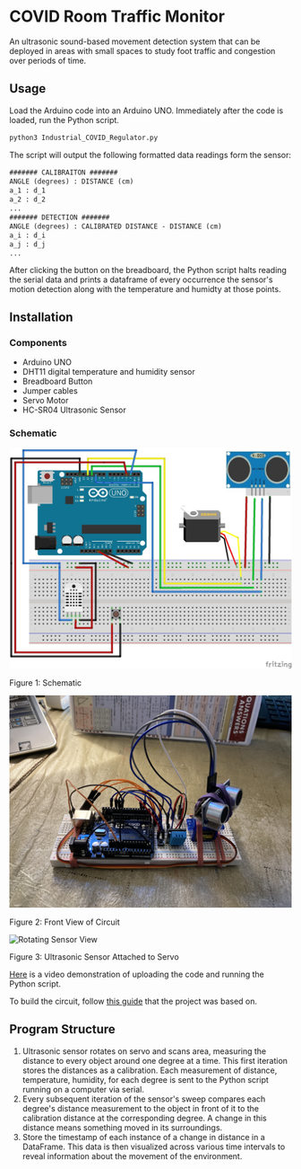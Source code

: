 # COVID Room Traffic Monitor

An ultrasonic sound-based movement detection system that can be deployed in areas with small spaces to study foot traffic and congestion over periods of time.

## Usage

Load the Arduino code into an Arduino UNO. Immediately after the code is loaded, run the Python script.
```python
python3 Industrial_COVID_Regulator.py
```

The script will output the following formatted data readings form the sensor:
```
####### CALIBRAITON #######
ANGLE (degrees) : DISTANCE (cm)
a_1 : d_1
a_2 : d_2
...
####### DETECTION #######
ANGLE (degrees) : CALIBRATED DISTANCE - DISTANCE (cm)
a_i : d_i
a_j : d_j
...
```

After clicking the button on the breadboard, the Python script halts reading the serial data and prints a dataframe of every occurrence the sensor's motion detection along with the temperature and humidty at those points.

## Installation

### Components
- Arduino UNO 
- DHT11 digital temperature and humidity sensor
- Breadboard Button
- Jumper cables
- Servo Motor
- HC-SR04 Ultrasonic Sensor

### Schematic

![Schematic](images/schematic.jpg)

Figure 1: Schematic

![Front View](images/IMG-7254.jpg)

Figure 2: Front View of Circuit

![Rotating Sensor View](images/rotating.gif)

Figure 3: Ultrasonic Sensor Attached to Servo

[Here](https://drive.google.com/file/d/1S9huQQQ5IQgt-qQeA2qN1I_zYqe-ndKw/view?usp=sharing) is a video demonstration of uploading the code and running the Python script.

To build the circuit, follow [this guide](http://howtomechatronics.com/projects/arduino-radar-project/) that the project was based on.

## Program Structure
1) Ultrasonic sensor rotates on servo and scans area, measuring the distance to every object around one degree at a time. This first iteration stores the distances as a calibration. Each measurement of distance, temperature, humidity, for each degree is sent to the Python script running on a computer via serial.
2) Every subsequent iteration of the sensor's sweep compares each degree's distance measurement to the object in front of it to the calibration distance at the corresponding degree. A change in this distance means something moved in its surroundings.
3) Store the timestamp of each instance of a change in distance in a DataFrame. This data is then visualized across various time intervals to reveal information about the movement of the environment.
